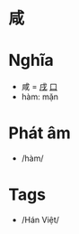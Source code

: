 # 咸

# Nghĩa
* 咸 = [戌](戌.md) [口](口.md)
* hàm: mặn

# Phát âm
* /hàm/

# Tags
* /Hán Việt/

<script>window.HANZI_FIELD='咸';</script>